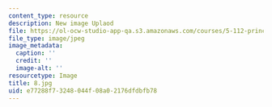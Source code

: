 ```yaml
---
content_type: resource
description: New image Uplaod
file: https://ol-ocw-studio-app-qa.s3.amazonaws.com/courses/5-112-principles-of-chemical-science-fall-2005/e77288f73248044f08a02176dfdbfb78_8.jpg
file_type: image/jpeg
image_metadata:
  caption: ''
  credit: ''
  image-alt: ''
resourcetype: Image
title: 8.jpg
uid: e77288f7-3248-044f-08a0-2176dfdbfb78
---
```

